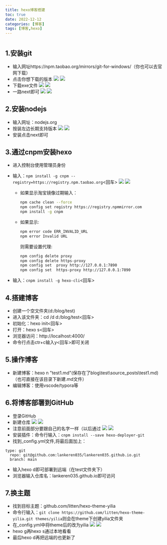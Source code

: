 ```yaml
---
title: hexo博客搭建
toc: true
date: 2022-12-12
categories: [博客]
tags: [博客,hexo]
---
```

#

 <!-- more --> 

## 1.安装git

- 输入网址https://npm.taobao.org/mirrors/git-for-windows/（你也可以去官网下载）
- 点击你想下载的版本
![](../../../themes/yilia/source/img/hexo/6.png)
![](./img/hexo/6.png)
- 下载exe文件
![](../../../themes/yilia/source/img/hexo/7.png)
![](./img/hexo/7.png)
- 一路next即可
![](../../../themes/yilia/source/img/hexo/8.png)
![](./img/hexo/8.png)
## 2.安装nodejs
- 输入网址：nodejs.org
- 按装左边长期支持版本
![](../../../themes/yilia/source/img/hexo/1.png)
![](./img/hexo/1.png)
- 安装点击next即可
## 3.通过cnpm安装hexo
- 进入控制台使用管理员身份

- 输入：`npm install -g cnpm --registry=https://registry.npm.taobao.org`<回车>
  ![](../../../themes/yilia/source/img/hexo/2.png)
  ![](./img/hexo/2.png)

  - 如果显示淘宝镜像过期输入：

    ```bash
    npm cache clean --force
    npm config set registry https://registry.npmmirror.com
    npm install -g cnpm
    ```

  - 如果显示:
    ```bash
    npm error code ERR_INVALID_URL
    npm error Invalid URL
    ````
    则需要设置代理:
    ```bash
    npm config delete proxy
    npm config delete https-proxy
    npm config set  proxy http://127.0.0.1:7890
    npm config set  https-proxy http://127.0.0.1:7890
    ```
    

- 输入：`cnpm install -g hexo-cli`<回车>
## 4.搭建博客
- 创建一个空文件夹(d:/blog/test)
- 进入该文件夹：cd /d d:/blog/test<回车>
- 初始化：hexo init<回车>
- 打开：hexo s<回车>
- 浏览器访问：http://localhost:4000/
- 命令行点击ctr+c输入y<回车>即可关闭
## 5.操作博客
- 新建博客：hexo n "test1.md"(保存在了blog\test\source\_posts\test1.md)（也可直接在该目录下新建.md文件）
- 编辑博客：使用vscode/typora等
## 6.将博客部署到GitHub
- 登录GitHub
- 新建仓库
![](../../../themes/yilia/source/img/hexo/3.png)
![](./img/hexo/3.png)
- 注意前面部分要跟自己的名字一样（以后通过
![](../../../themes/yilia/source/img/hexo/4.png)
![](./img/hexo/4.png)
- 安装插件：命令行输入：`cnpm install --save hexo-deployer-git`
- 找到_config.yml文件,将最后面加上：
```
type: git
  repo: git@github.com:lankeren035/lankeren035.github.io.git
  branch: main
```
- 输入hexo d即可部署到远端（在test文件夹下）
- 浏览器输入仓库名：lankeren035.github.io即可访问

## 7.换主题
- 找到目标主题：github.com/litten/hexo-theme-yilia
- 命令行输入：`git clone https://github.com/litten/hexo-theme-yilia.git themes/yilia`则会在theme下创建yilia文件夹
- 在_config.yml中将theme后的改为yilia
![](../../../themes/yilia/source/img/hexo/5.png)
![](./img/hexo/5.png)
- hexo g再hexo s通过本地看看
- 最后hexo d再把远端的也更新了